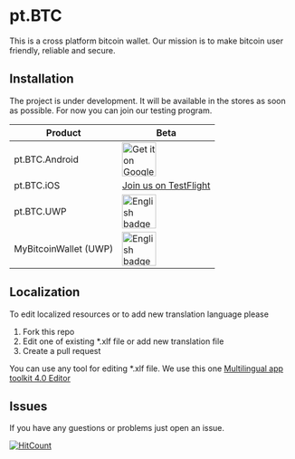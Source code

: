 # pt.BTC
This is a cross platform bitcoin wallet. Our mission is to make bitcoin user friendly, reliable and secure.

## Installation
The project is under development. It will be available in the stores as soon as possible. For now you can join our testing program.

|Product       |Beta      |
|--------------|-----------|
|pt.BTC.Android|<a href='https://play.google.com/store/apps/details?id=net.panteam.pt.BTC&utm_source=Github&pcampaignid=MKT-Other-global-all-co-prtnr-py-PartBadge-Mar2515-1&utm_source=badge&utm_campaign=github&pcampaignid=MKT-Other-global-all-co-prtnr-py-PartBadge-Mar2515-1'><img alt='Get it on Google Play' src='https://play.google.com/intl/en/badges/images/generic/en_badge_web_generic.png' height='60'/></a>|
|pt.BTC.iOS|<a href='https://testflight.apple.com/join/0iUXrCZh'>Join us on TestFlight</a>|
|pt.BTC.UWP|<a href='//www.microsoft.com/store/apps/9NRVR5Z2CWHW?ocid=badge'><img src='https://assets.windowsphone.com/85864462-9c82-451e-9355-a3d5f874397a/English_get-it-from-MS_InvariantCulture_Default.png' height='60' alt='English badge'/></a>|
|MyBitcoinWallet (UWP)|<a href='//www.microsoft.com/store/apps/9NQ19N0HH724?ocid=badge'><img src='https://assets.windowsphone.com/85864462-9c82-451e-9355-a3d5f874397a/English_get-it-from-MS_InvariantCulture_Default.png' height='60' alt='English badge'/></a>|

## Localization
To edit localized resources or to add new translation language please 
1. Fork this repo
2. Edit one of existing *.xlf file or add new translation file
3. Create a pull request

You can use any tool for editing *.xlf file. We use this one [Multilingual app toolkit 4.0 Editor](https://developer.microsoft.com/en-us/windows/develop/multilingual-app-toolkit)

## Issues
If you have any guestions or problems just open an issue.

[![HitCount](http://hits.dwyl.io/AdminPanteam/AdminPanteam/pt.BTC.svg)](http://hits.dwyl.io/AdminPanteam/AdminPanteam/pt.BTC)